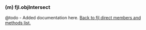 ### (m) fjl.objIntersect
@todo - Added documentation here.
[Back to fjl direct members and methods list.](#members-and-methods)
